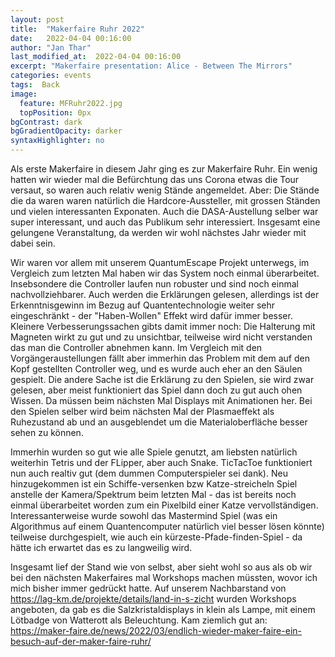 ```yaml
---
layout: post
title:  "Makerfaire Ruhr 2022"
date:   2022-04-04 00:16:00
author: "Jan Thar"
last_modified_at:  2022-04-04 00:16:00
excerpt: "Makerfaire presentation: Alice - Between The Mirrors"
categories: events
tags:  Back
image:
  feature: MFRuhr2022.jpg
  topPosition: 0px
bgContrast: dark
bgGradientOpacity: darker
syntaxHighlighter: no
---
```

Als erste Makerfaire in diesem Jahr ging es zur Makerfaire Ruhr. Ein wenig hatten wir wieder mal die Befürchtung das uns Corona etwas die Tour versaut, so waren auch relativ wenig Stände angemeldet. Aber: Die Stände die da waren waren natürlich die Hardcore-Aussteller, mit grossen Ständen und vielen interessanten Exponaten. Auch die DASA-Austellung selber war super interessant, und auch das Publikum sehr interessiert. Insgesamt eine gelungene Veranstaltung, da werden wir wohl nächstes Jahr wieder mit dabei sein. 

Wir waren vor allem mit unserem QuantumEscape Projekt unterwegs, im Vergleich zum letzten Mal haben wir das System noch einmal überarbeitet. Insebsondere die Controller laufen nun robuster und sind noch einmal nachvollziehbarer. Auch werden die Erklärungen gelesen, allerdings ist der Erkenntnisgewinn im Bezug auf Quantentechnologie weiter sehr eingeschränkt - der "Haben-Wollen" Effekt wird dafür immer besser. 
Kleinere Verbesserungssachen gibts damit immer noch: Die Halterung mit Magneten wirkt zu gut und zu unsichtbar, teilweise wird nicht verstanden das man die Controller abnehmen kann. 
Im Vergleich mit den Vorgängeraustellungen fällt aber immerhin das Problem mit dem auf den Kopf gestellten Controller weg, und es wurde auch eher an den Säulen gespielt. Die andere Sache ist die Erklärung zu den Spielen, sie wird zwar gelesen, aber meist funktioniert das Spiel dann doch zu gut auch ohen Wissen. Da müssen beim nächsten Mal Displays mit Animationen her.
Bei den Spielen selber wird beim nächsten Mal der Plasmaeffekt als Ruhezustand ab und an ausgeblendet um die Materialoberfläche besser sehen zu können.

Immerhin wurden so gut wie alle Spiele genutzt, am liebsten natürlich weiterhin Tetris und der FLipper, aber auch Snake. TicTacToe funktioniert nun auch realtiv gut (dem dummen Computerspieler sei dank). Neu hinzugekommen ist ein Schiffe-versenken bzw Katze-streicheln Spiel anstelle der Kamera/Spektrum beim letzten Mal - das ist bereits noch einmal überarbeitet worden zum ein Pixelbild einer Katze vervollständigen. 
Interessanterweise wurde sowohl das Mastermind Spiel (was ein Algorithmus auf einem Quantencomputer natürlich viel besser lösen könnte) teilweise durchgespielt, wie auch ein kürzeste-Pfade-finden-Spiel - da hätte ich erwartet das es zu langweilig wird.

Insgesamt lief der Stand wie von selbst, aber sieht wohl so aus als ob wir bei den nächsten Makerfaires mal Workshops machen müssten, wovor ich mich bisher immer gedrückt hatte. Auf unserem Nachbarstand von https://lag-km.de/projekte/details/land-in-s-zicht wurden Workshops angeboten, da gab es die Salzkristaldisplays in klein als Lampe, mit einem Lötbadge von Watterott als Beleuchtung. Kam ziemlich gut an: https://maker-faire.de/news/2022/03/endlich-wieder-maker-faire-ein-besuch-auf-der-maker-faire-ruhr/
